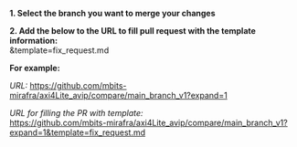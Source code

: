 **1. Select the branch you want to merge your changes** 

**2. Add the below to the URL to fill pull request with the template information:**     
&template=fix_request.md

**For example:** 

*URL:* 
https://github.com/mbits-mirafra/axi4Lite_avip/compare/main_branch_v1?expand=1

*URL for filling the PR with template:*   
https://github.com/mbits-mirafra/axi4Lite_avip/compare/main_branch_v1?expand=1&template=fix_request.md
